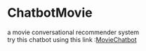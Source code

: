 # ChatbotMovie
a movie conversational recommender system<br/>
try this chatbot using this link :[MovieChatbot](t.me/KenMovieBot)
